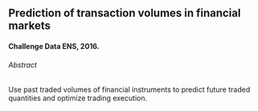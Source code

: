 ## Prediction of transaction volumes in financial markets 

#### Challenge Data ENS, 2016.

###### Abstract

Use past traded volumes of financial instruments to predict future traded quantities and optimize trading execution.
